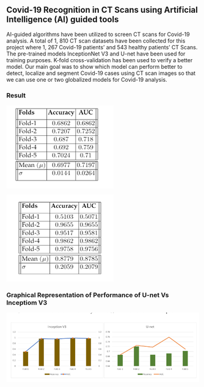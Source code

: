 ## Covid-19 Recognition in CT Scans using Artificial Intelligence (AI) guided tools

AI-guided algorithms have been utilized to screen CT scans for Covid-19 analysis. A total of 1, 810 CT scan datasets have been collected for this project where 1, 267 Covid-19 patients’ and 543 healthy patients’ CT Scans. The pre-trained models InceptionNet V3 and U-net have been used for training purposes. K-fold cross-validation has been used to verify a better model. Our main goal was to show which model can perform better to detect, localize and segment Covid-19 cases using CT scan images so that we can use one or two globalized models for Covid-19 analysis.


### Result

![Performance result of U-net](https://github.com/Ashleshk/Mini-Projects/blob/main/Covid-19%20Recognition%20in%20CT%20Scans%20using%20Artificial%20Intelligence%20(AI)%20guided%20tools/Performance%20result%20of%20U-net.PNG)


![Performance result of Inception V3](https://github.com/Ashleshk/Mini-Projects/blob/main/Covid-19%20Recognition%20in%20CT%20Scans%20using%20Artificial%20Intelligence%20(AI)%20guided%20tools/Performance%20result%20ofInception%20V3.PNG)


### Graphical Representation  of Performance of U-net Vs Inceptiom V3

![Graphical Representation  of Performance of U-net Vs Inceptiom V3](https://github.com/Ashleshk/Mini-Projects/blob/main/Covid-19%20Recognition%20in%20CT%20Scans%20using%20Artificial%20Intelligence%20(AI)%20guided%20tools/Conclusion.PNG)